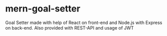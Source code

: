 # mern-goal-setter

Goal Setter made with help of React on front-end and Node.js with Express on back-end. 
Also provided with REST-API and usage of JWT
